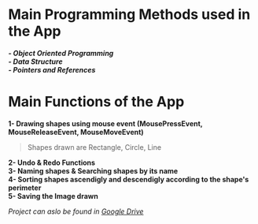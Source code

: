 [comment]: <>  (Paint application is finished in 10/01/2022, It is created using C++ & Qt.)

# Main Programming Methods used in the App
***- Object Oriented Programming*** <br />
***- Data Structure***<br />
***- Pointers and References***<br />

# Main Functions of the App
**1- Drawing shapes using mouse event (MousePressEvent, MouseReleaseEvent, MouseMoveEvent)**<br />
>Shapes drawn are Rectangle, Circle, Line <br />

**2- Undo & Redo Functions**<br />
**3- Naming shapes & Searching shapes by its name**<br />
**4- Sorting shapes ascendigly and descendigly according to the shape's perimeter**<br />
**5- Saving the Image drawn**<br />


*Project can aslo be found in [Google Drive](https://drive.google.com/drive/u/0/folders/1JMJsFMaFRFBl63uwo9oRpZXaYEfrnE1p)*

